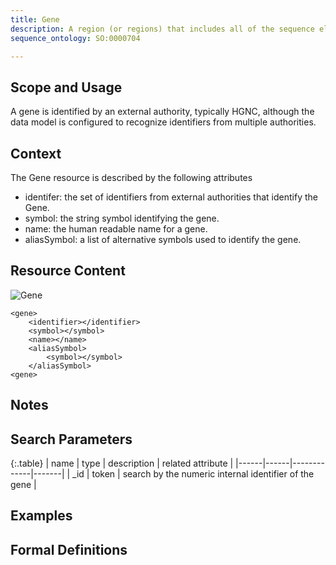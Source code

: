 ```yaml
---
title: Gene
description: A region (or regions) that includes all of the sequence elements necessary to encode a functional transcript. A gene may include regulatory regions, transcribed regions and/or other functional sequence regions.
sequence_ontology: SO:0000704

---
```



Scope and Usage
---------------

A gene is identified by an external authority, typically HGNC, although the data model is configured to recognize identifiers from multiple authorities.

Context
-------

The Gene resource is described by the following attributes

* identifer: the set of identifiers from external authorities that identify the Gene.
* symbol: the string symbol identifying the gene.
* name: the human readable name for a gene.
* aliasSymbol: a list of alternative symbols used to identify the gene.

Resource Content
----------------

![Gene](/images/Gene.svg)

    <gene>
		<identifier></identifier>
		<symbol></symbol>
		<name></name>
		<aliasSymbol>
			<symbol></symbol>
		</aliasSymbol>
	<gene>
	
Notes
-----

Search Parameters
-----------------

{:.table}
| name | type | description | related attribute |
|------|------|-------------|-------|
| _id  | token | search by the numeric internal identifier of the gene | 


Examples
--------

Formal Definitions
------------------
